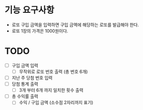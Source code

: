 # 기능 요구사항
- 로또 구입 금액을 입력하면 구입 금액에 해당하는 로또를 발급해야 한다.
- 로또 1장의 가격은 1000원이다.

# TODO
- [ ] 구입 금액 입력
  - [ ] 무작위로 로또 번호 출력 (총 번호 6개)
- [ ] 지난 주 당첨 번호 입력
- [ ] 당첨 통계 출력
  - [ ] 3개 부터 6개 까지 일치한 횟수 출력
- [ ] 총 수익률 출력
  - [ ] 수익 / 구입 금액 (소수점 2자리까지 표기)
